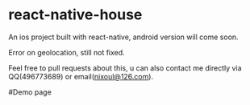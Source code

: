 # react-native-house

An ios project built with react-native, android version will come soon. 

Error on geolocation, still not fixed. 

Feel free to pull requests about this, u can also contact me directly via QQ(496773689) or email(nixoul@126.com).


#Demo page



